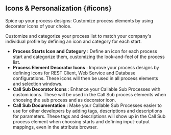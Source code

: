 ## Icons & Personalization {#icons}

Spice up your process designs: Customize process elements by using decorator icons
of your choice.

Customize and categorize your process list to match your company's individual
profile by defining an icon and category for each start.

- __Process Starts Icon and Category__ : Define an icon for each process start and categorize them, customizing the look-and-feel of the process list.
- __Process Element Decorator Icons__ : Improve your process designs by defining icons for REST Client, Web Service and Database configurations.
  These icons will then be used in all process elements and selection windows.
- __Call Sub Decorator Icons__ : Enhance your Callable Sub Processes with custom icons.
  These will be used in the Call Sub process elements when choosing the sub process and as decorator icon.
- __Call Sub Documentation__ : Make your Callable Sub Processes easier to use for other developers by adding tags, descriptions and descriptions for parameters.
  These tags and descriptions will show up in the Call Sub process element when choosing starts and defining input-output mappings, even in the attribute browser.
